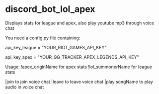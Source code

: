 # discord_bot_lol_apex
Displays stats for league and apex, also play youtube mp3 through voice chat

You need a config.py file containing:

  api_key_league = "YOUR_RIOT_GAMES_API_KEY"
  
  api_key_apex = "YOUR_GG_TRACKER_APEX_LEGENDS_API_KEY"
  
Usage:
  !apex_originName for apex stats
  !lol_summonerName for league stats
  
  |join to join voice chat
  |leave to leave voice chat
  |play songName to play audio in voice chat
